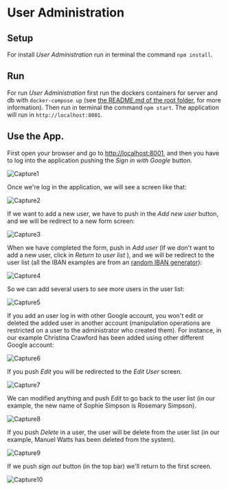 # User Administration

## Setup
For install _User Administration_ run in terminal the command `npm install`.

## Run
For run _User Administration_ first run the dockers containers for server and db with `docker-compose up` (see [the README.md of the root folder](https://github.com/sermmor/user-administration), for more information). Then run in terminal the command `npm start`. The application will run in `http://localhost:8001`.

## Use the App.
First open your browser and go to [http://localhost:8001](http://localhost:8001), and then you have to log into the application pushing the _Sign in with Google_ button.

![Capture1](https://github.com/sermmor/stoeer-test-angular/raw/master/frontend/readmeImages/01.png)

Once we're log in the application, we will see a screen like that:

![Capture2](https://github.com/sermmor/stoeer-test-angular/raw/master/frontend/readmeImages/02.png)

If we want to add a new user, we have to push in the _Add new user_ button, and we will be redirect to a new form screen:

![Capture3](https://github.com/sermmor/stoeer-test-angular/raw/master/frontend/readmeImages/03.png)

When we have completed the form, push in _Add user_ (if we don't want to add a new user, click in _Return to user list_ ), and we will be redirect to the user list (all the IBAN examples are from an [random IBAN generator](https://www.mobilefish.com/services/random_iban_generator/random_iban_generator.php)):

![Capture4](https://github.com/sermmor/stoeer-test-angular/raw/master/frontend/readmeImages/04.png)

So we can add several users to see more users in the user list:

![Capture5](https://github.com/sermmor/stoeer-test-angular/raw/master/frontend/readmeImages/05.png)

If you add an user log in with other Google account, you won't edit or deleted the added user in another account (manipulation operations are restricted on a user to the administrator who created them). For instance, in our example Christina Crawford has been added using other different Google account:

![Capture6](https://github.com/sermmor/stoeer-test-angular/raw/master/frontend/readmeImages/06.png)

If you push _Edit_ you will be redirected to the _Edit User_ screen.

![Capture7](https://github.com/sermmor/stoeer-test-angular/raw/master/frontend/readmeImages/07.png)

We can modified anything and push _Edit_ to go back to the user list (in our example, the new name of Sophie Simpson is Rosemary Simpson).

![Capture8](https://github.com/sermmor/stoeer-test-angular/raw/master/frontend/readmeImages/08.png)

If you push _Delete_ in a user, the user will be delete from the user list (in our example, Manuel Watts has been deleted from the system).

![Capture9](https://github.com/sermmor/stoeer-test-angular/raw/master/frontend/readmeImages/09.png)

If we push _sign out_ button (in the top bar) we'll return to the first screen.

![Capture10](https://github.com/sermmor/stoeer-test-angular/raw/master/frontend/readmeImages/01.png)
